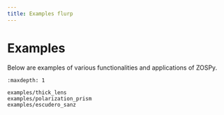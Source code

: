 ```yaml
---
title: Examples flurp
---
```


# Examples

Below are examples of various functionalities and applications of ZOSPy.

```{toctree}
:maxdepth: 1

examples/thick_lens
examples/polarization_prism
examples/escudero_sanz
```
   
